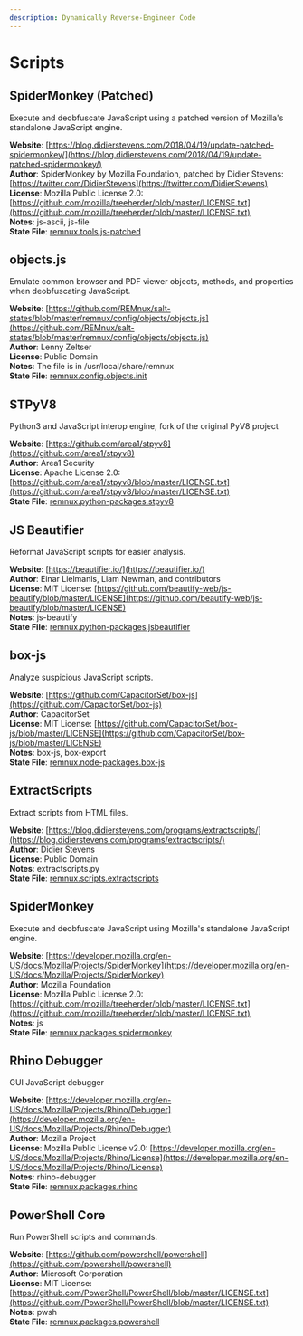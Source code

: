 ```yaml
---
description: Dynamically Reverse-Engineer Code
---
```


# Scripts

## SpiderMonkey \(Patched\)

Execute and deobfuscate JavaScript using a patched version of Mozilla's standalone JavaScript engine.

**Website**: [https://blog.didierstevens.com/2018/04/19/update-patched-spidermonkey/](https://blog.didierstevens.com/2018/04/19/update-patched-spidermonkey/)  
**Author**: SpiderMonkey by Mozilla Foundation, patched by Didier Stevens: [https://twitter.com/DidierStevens](https://twitter.com/DidierStevens)  
**License**: Mozilla Public License 2.0: [https://github.com/mozilla/treeherder/blob/master/LICENSE.txt](https://github.com/mozilla/treeherder/blob/master/LICENSE.txt)  
**Notes**: js-ascii, js-file  
**State File**: [remnux.tools.js-patched](https://github.com/REMnux/salt-states/blob/master/./remnux/tools/js-patched.sls)

## objects.js

Emulate common browser and PDF viewer objects, methods, and properties when deobfuscating JavaScript.

**Website**: [https://github.com/REMnux/salt-states/blob/master/remnux/config/objects/objects.js](https://github.com/REMnux/salt-states/blob/master/remnux/config/objects/objects.js)  
**Author**: Lenny Zeltser  
**License**: Public Domain  
**Notes**: The file is in /usr/local/share/remnux  
**State File**: [remnux.config.objects.init](https://github.com/REMnux/salt-states/blob/master/./remnux/config/objects/init.sls)

## STPyV8

Python3 and JavaScript interop engine, fork of the original PyV8 project

**Website**: [https://github.com/area1/stpyv8](https://github.com/area1/stpyv8)  
**Author**: Area1 Security  
**License**: Apache License 2.0: [https://github.com/area1/stpyv8/blob/master/LICENSE.txt](https://github.com/area1/stpyv8/blob/master/LICENSE.txt)  
**State File**: [remnux.python-packages.stpyv8](https://github.com/REMnux/salt-states/blob/master/./remnux/python-packages/stpyv8.sls)

## JS Beautifier

Reformat JavaScript scripts for easier analysis.

**Website**: [https://beautifier.io/](https://beautifier.io/)  
**Author**: Einar Lielmanis, Liam Newman, and contributors  
**License**: MIT License: [https://github.com/beautify-web/js-beautify/blob/master/LICENSE](https://github.com/beautify-web/js-beautify/blob/master/LICENSE)  
**Notes**: js-beautify  
**State File**: [remnux.python-packages.jsbeautifier](https://github.com/REMnux/salt-states/blob/master/./remnux/python-packages/jsbeautifier.sls)

## box-js

Analyze suspicious JavaScript scripts.

**Website**: [https://github.com/CapacitorSet/box-js](https://github.com/CapacitorSet/box-js)  
**Author**: CapacitorSet  
**License**: MIT License: [https://github.com/CapacitorSet/box-js/blob/master/LICENSE](https://github.com/CapacitorSet/box-js/blob/master/LICENSE)  
**Notes**: box-js, box-export  
**State File**: [remnux.node-packages.box-js](https://github.com/REMnux/salt-states/blob/master/./remnux/node-packages/box-js.sls)

## ExtractScripts

Extract scripts from HTML files.

**Website**: [https://blog.didierstevens.com/programs/extractscripts/](https://blog.didierstevens.com/programs/extractscripts/)  
**Author**: Didier Stevens  
**License**: Public Domain  
**Notes**: extractscripts.py  
**State File**: [remnux.scripts.extractscripts](https://github.com/REMnux/salt-states/blob/master/./remnux/scripts/extractscripts.sls)

## SpiderMonkey

Execute and deobfuscate JavaScript using Mozilla's standalone JavaScript engine.

**Website**: [https://developer.mozilla.org/en-US/docs/Mozilla/Projects/SpiderMonkey](https://developer.mozilla.org/en-US/docs/Mozilla/Projects/SpiderMonkey)  
**Author**: Mozilla Foundation  
**License**: Mozilla Public License 2.0: [https://github.com/mozilla/treeherder/blob/master/LICENSE.txt](https://github.com/mozilla/treeherder/blob/master/LICENSE.txt)  
**Notes**: js  
**State File**: [remnux.packages.spidermonkey](https://github.com/REMnux/salt-states/blob/master/./remnux/packages/spidermonkey.sls)

## Rhino Debugger

GUI JavaScript debugger

**Website**: [https://developer.mozilla.org/en-US/docs/Mozilla/Projects/Rhino/Debugger](https://developer.mozilla.org/en-US/docs/Mozilla/Projects/Rhino/Debugger)  
**Author**: Mozilla Project  
**License**: Mozilla Public License v2.0: [https://developer.mozilla.org/en-US/docs/Mozilla/Projects/Rhino/License](https://developer.mozilla.org/en-US/docs/Mozilla/Projects/Rhino/License)  
**Notes**: rhino-debugger  
**State File**: [remnux.packages.rhino](https://github.com/REMnux/salt-states/blob/master/./remnux/packages/rhino.sls)

## PowerShell  Core

Run PowerShell scripts and commands.

**Website**: [https://github.com/powershell/powershell](https://github.com/powershell/powershell)  
**Author**: Microsoft Corporation  
**License**: MIT License: [https://github.com/PowerShell/PowerShell/blob/master/LICENSE.txt](https://github.com/PowerShell/PowerShell/blob/master/LICENSE.txt)  
**Notes**: pwsh  
**State File**: [remnux.packages.powershell](https://github.com/REMnux/salt-states/blob/master/./remnux/packages/powershell.sls)

